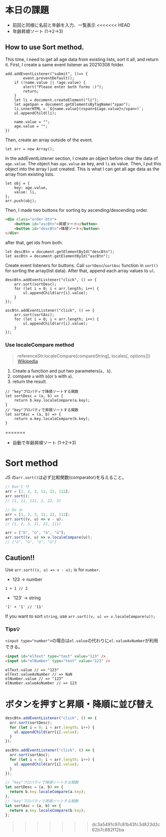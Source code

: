 # 本日の課題

- 前回と同様に名前と年齢を入力、一覧表示
<<<<<<< HEAD
- 年齢昇順ソート (1→2→3)

## How to use Sort method.

This time, I need to get all age data from existing lists, sort it all, and return it.
First, I create a same event listener as 20210308 folder.

```JS
add.addEventListener("submit", ()=> {
		event.preventDefault();
	if (!name.value || !age.value) {
		alert("Please enter both forms :)");
		return;
	}
	let li = document.createElement("li");
	let ageSpan = document.getElementsByTagName("span");
	li.innerHTML = `${name.value}(<span>${age.value}</span>)`;
	ul.appendChild(li);

	name.value = "";
	age.value = "";
})
```

Then, create an array outside of the event.

```JS
let arr = new Array();
```

In the addEventListener section, I create an object before clear the data of `age.value`.
The object has `age.value` as key, and `li` as value.
Then, I put this object into the array I just created.
This is what I can get all age data as the array from existing lists.

```JS
let obj = {
	key: age.value,
	value: li,
};
arr.push(obj);
```


Then, I made two buttons for sorting by ascending/descending order.

```html
<div class="order-btn">
	<button id="ascBtn">昇順ソート</button>
	<button id="descBtn">降順ソート</button>
</div>
```

after that, get ids from both.

```JS
let descBtn = document.getElementById("descBtn");
let ascBtn = document.getElementById("ascBtn");
```

Create event listeners for buttons.
Call `sortDesc`/`sortAsc` function in `sort()` for sorting the array(list data).
After that, append each array values to `ul`.

```JS
descBtn.addEventListener("click", () => {
	arr.sort(sortDesc);
	for (let i = 0; i < arr.length; i++) {
		ul.appendChild(arr[i].value);
	}
});

ascBtn.addEventListener("click", () => {
	arr.sort(sortAsc);
	for (let i = 0; i < arr.length; i++) {
		ul.appendChild(arr[i].value);
	}
});
```

### Use localeCompare method

> referenceStr.localeCompare(compareString[, locales[, options]])
[Wikipedia](https://developer.mozilla.org/ja/docs/Web/JavaScript/Reference/Global_Objects/String/localeCompare)

1. Create a function and put two parameters(`a, b`).
2. compare `a` with `b`(or `b` with `a`).
3. return the result.

```JS
// "key"プロパティで降順ソートする関数
let sortDesc = (a, b) => {
	return b.key.localeCompare(a.key);
}
// "key"プロパティで昇順ソートする関数
let sortAsc = (a, b) => {
	return a.key.localeCompare(b.key);
}
```
=======
- 自動で年齢昇順ソート (1→2→3)

# Sort method

JS の`arr.sort()`は必ず比較関数(comparator)を与えること。

```js
// Don't 👎
arr = [1, 2, 3, 11, 22, 111];
arr.sort();
// [1, 11, 111, 2, 22, 3]

// Do 👍
arr = [1, 2, 3, 11, 22, 111];
arr.sort((v, u) => v - u);
// [1, 2, 3, 11, 22, 111]

arr = ["û", "ú", "ù", "ü"];
arr.sort((v, u) => v.localeCompare(u));
// ["ú", "ù", "û", "ü"]
```

## Caution!!

Use `arr.sort((v, u) => v - u);` is for `number`.

- 123 -> number

```JS
1 + 1 // 2
```

- '123' -> string

```JS
'1' + '1' // '11'
```

If you want to sort `string`, use `arr.sort((v, u) => v.localeCompare(u));`

### Tips💡

`<input type="number">`の場合は`el.value`の代わりに`el.valueAsNumber`が利用できる。

```HTML
<input id="elText" type="text" value="123" />
<input id="elNumber" type="text" value="123" />
```

```JS
elText.value // => "123"
elText.valueAsNumber // => NaN
elNumber.value // => "123"
elNumber.valueAsNumber // => 123
```

# ボタンを押すと昇順・降順に並び替え

```js
descBtn.addEventListener("click", () => {
  arr.sort(sortDesc);
  for (let i = 0; i < arr.length; i++) {
    ul.appendChild(arr[i].value);
  }
});

ascBtn.addEventListener("click", () => {
  arr.sort(sortAsc);
  for (let i = 0; i < arr.length; i++) {
    ul.appendChild(arr[i].value);
  }
});

// "key"プロパティで降順ソートする関数
let sortDesc = (a, b) => {
  return b.key.localeCompare(a.key);
};
// "key"プロパティで昇順ソートする関数
let sortAsc = (a, b) => {
  return a.key.localeCompare(b.key);
};
```
>>>>>>> dc3a5491c97c81b43fc3d823d2c62b7c882f12ba
